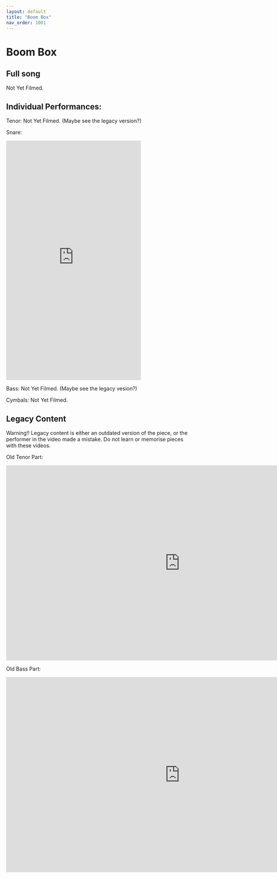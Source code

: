 ```yaml
---
layout: default
title: "Boom Box"
nav_order: 1001
---
```


# Boom Box

## Full song

Not Yet Filmed.

## Individual Performances:

Tenor:
Not Yet Filmed. (Maybe see the legacy version?)

Snare:
<iframe width="364" height="647" src="https://www.youtube.com/embed/8SXt5x3IoUE" title="Boom Box (Snare)" frameborder="0" allow="accelerometer; autoplay; clipboard-write; encrypted-media; gyroscope; picture-in-picture; web-share" referrerpolicy="strict-origin-when-cross-origin" allowfullscreen></iframe>

Bass:
Not Yet Filmed. (Maybe see the legacy vesion?)

Cymbals:
Not Yet Filmed.

## Legacy Content

Warning!! Legacy content is either an outdated version of the piece, or the performer in the video made a mistake. Do not learn or memorise pieces with these videos.

Old Tenor Part:
<iframe width="937" height="527" src="https://www.youtube.com/embed/oLqInYNn0TU" title="Boombox (Tenors)(Legacy)" frameborder="0" allow="accelerometer; autoplay; clipboard-write; encrypted-media; gyroscope; picture-in-picture; web-share" referrerpolicy="strict-origin-when-cross-origin" allowfullscreen></iframe>

Old Bass Part:
<iframe width="937" height="527" src="https://www.youtube.com/embed/lMoZLcWj760" title="Boom Box (Bass)(Legacy)" frameborder="0" allow="accelerometer; autoplay; clipboard-write; encrypted-media; gyroscope; picture-in-picture; web-share" referrerpolicy="strict-origin-when-cross-origin" allowfullscreen></iframe>
